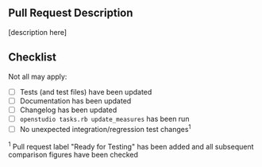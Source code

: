 ## Pull Request Description

[description here]

## Checklist

Not all may apply:

- [ ] Tests (and test files) have been updated
- [ ] Documentation has been updated
- [ ] Changelog has been updated
- [ ] `openstudio tasks.rb update_measures` has been run
- [ ] No unexpected integration/regression test changes<sup>1</sup>

<sup>1</sup> Pull request label "Ready for Testing" has been added and all subsequent comparison figures have been checked

